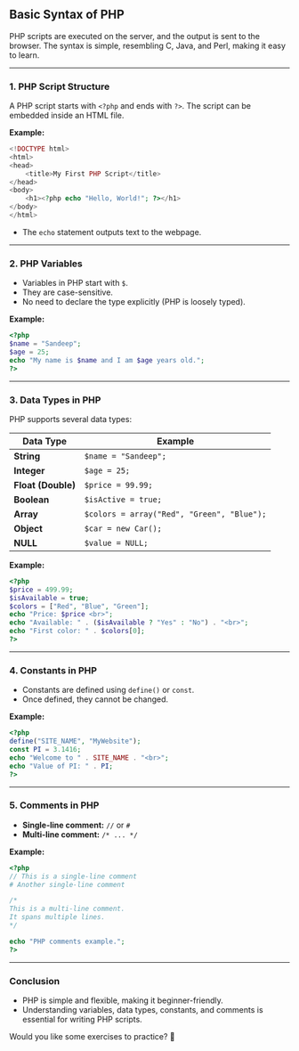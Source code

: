 ## **Basic Syntax of PHP**  

PHP scripts are executed on the server, and the output is sent to the browser. The syntax is simple, resembling C, Java, and Perl, making it easy to learn.

---

### **1. PHP Script Structure**
A PHP script starts with `<?php` and ends with `?>`. The script can be embedded inside an HTML file.  

**Example:**  
```php
<!DOCTYPE html>
<html>
<head>
    <title>My First PHP Script</title>
</head>
<body>
    <h1><?php echo "Hello, World!"; ?></h1>
</body>
</html>
```
- The `echo` statement outputs text to the webpage.  

---

### **2. PHP Variables**  
- Variables in PHP start with `$`.  
- They are case-sensitive.  
- No need to declare the type explicitly (PHP is loosely typed).  

**Example:**  
```php
<?php
$name = "Sandeep";
$age = 25;
echo "My name is $name and I am $age years old.";
?>
```

---

### **3. Data Types in PHP**  
PHP supports several data types:  

| Data Type  | Example |
|------------|---------|
| **String** | `$name = "Sandeep";` |
| **Integer** | `$age = 25;` |
| **Float (Double)** | `$price = 99.99;` |
| **Boolean** | `$isActive = true;` |
| **Array** | `$colors = array("Red", "Green", "Blue");` |
| **Object** | `$car = new Car();` |
| **NULL** | `$value = NULL;` |

**Example:**  
```php
<?php
$price = 499.99;
$isAvailable = true;
$colors = ["Red", "Blue", "Green"];
echo "Price: $price <br>";
echo "Available: " . ($isAvailable ? "Yes" : "No") . "<br>";
echo "First color: " . $colors[0];
?>
```

---

### **4. Constants in PHP**  
- Constants are defined using `define()` or `const`.  
- Once defined, they cannot be changed.  

**Example:**  
```php
<?php
define("SITE_NAME", "MyWebsite");
const PI = 3.1416;
echo "Welcome to " . SITE_NAME . "<br>";
echo "Value of PI: " . PI;
?>
```

---

### **5. Comments in PHP**  
- **Single-line comment:** `//` or `#`  
- **Multi-line comment:** `/* ... */`  

**Example:**  
```php
<?php
// This is a single-line comment
# Another single-line comment

/*
This is a multi-line comment.
It spans multiple lines.
*/

echo "PHP comments example.";
?>
```

---

### **Conclusion**  
- PHP is simple and flexible, making it beginner-friendly.  
- Understanding variables, data types, constants, and comments is essential for writing PHP scripts.  

Would you like some exercises to practice? 🚀